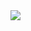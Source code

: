 

<a href="https://portal.azure.com/#create/Microsoft.Template/uri/https%3a%2f%2fraw.githubusercontent.com%2fmrpullen%2fSharePointDev%2fmaster%2ftemplate.json" target="_blank">
    <img src="http://azuredeploy.net/deploybutton.png"/>
</a>
